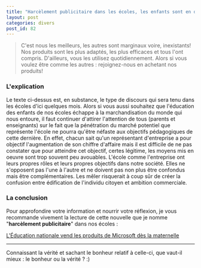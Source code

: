 ```yaml
---
title: "Harcèlement publicitaire dans les écoles, les enfants sont en danger."
layout: post
categories: divers
post_id: 82
---
```


> C'est nous les meilleurs, les autres sont marginaux voire, inexistants!
> Nos produits sont les plus adaptés, les plus efficaces et tous l'ont compris. D'ailleurs, vous les utilisez quotidiennement.
> Alors si vous voulez être comme les autres : rejoignez-nous en achetant nos produits!

### L'explication ###

Le texte ci-dessus est, en substance, le type de discours qui sera tenu dans les écoles d'ici quelques mois. Alors si vous aussi souhaitez que l'éducation des enfants de nos écoles échappe à la marchandisation du monde qui nous entoure, il faut continuer d'attirer l'attention de tous (parents et enseignants) sur le fait que la pénétration du marché potentiel que représente l'école ne pourra qu'être néfaste aux objectifs pédagogiques de cette dernière.
En effet, chacun sait qu'un représentant d'entreprise a pour objectif l'augmentation de son chiffre d'affaire mais il est difficile de ne pas constater que pour atteindre cet objectif, certes légitime, les moyens mis en oeuvre sont trop souvent peu avouables.
L'école comme l'entreprise ont leurs propres rôles et leurs propres objectifs dans notre société. Elles ne s'opposent pas l'une à l'autre et ne doivent pas non plus être confondus mais être complémentaires. Les mêler risquerait à coup sûr de créer la confusion entre édification de l'individu citoyen et ambition commerciale.


### La conclusion ###

Pour approfondire votre information et nourrir votre réflexion, je vous recommande vivement la lecture de cette nouvelle que je nomme "**harcèlement publicitaire**" dans nos écoles :

[L'Éducation nationale vend les produits de Microsoft dès la maternelle](http://www.april.org/articles/communiques/pr-20060609.html)







----
Connaissant la vérité et sachant le bonheur relatif à celle-ci, que vaut-il mieux : le bonheur ou la vérité ? :)
